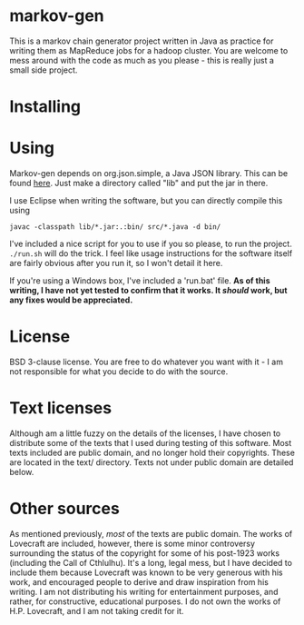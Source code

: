 markov-gen
=
This is a markov chain generator project written in Java as practice for writing them as MapReduce jobs for a hadoop cluster. You are welcome to mess around with the code as much as you please - this is really just a small side project.

Installing
=

Using
=
Markov-gen depends on org.json.simple, a Java JSON library. This can be found [here](https://code.google.com/p/json-simple/downloads/detail?name=json-simple-1.1.1.jar&can=2&q=). Just make a directory called "lib" and put the jar in there.

I use Eclipse when writing the software, but you can directly compile this using

`javac -classpath lib/*.jar:.:bin/ src/*.java -d bin/`

I've included a nice script for you to use if you so please, to run the project. `./run.sh` will do the trick. I feel like usage instructions for the software itself are fairly obvious after you run it, so I won't detail it here.

If you're using a Windows box, I've included a 'run.bat' file. **As of this writing, I have not yet tested to confirm that it works. It *should* work, but any fixes would be appreciated.**

License
=
BSD 3-clause license. You are free to do whatever you want with it - I am not responsible for what you decide to do with the source.

Text licenses
=
Although am a little fuzzy on the details of the licenses, I have chosen to distribute some of the texts that I used during testing of this software. Most texts included are public domain, and no longer hold their copyrights. These are located in the text/ directory. Texts not under public domain are detailed below.

Other sources
=
As mentioned previously, *most* of the texts are public domain. The works of Lovecraft are included, however, there is some minor controversy surrounding the status of the copyright for some of his post-1923 works (including the Call of Cthlulhu). It's a long, legal mess, but I have decided to include them because Lovecraft was known to be very generous with his work, and encouraged people to derive and draw inspiration from his writing. I am not distributing his writing for entertainment purposes, and rather, for constructive, educational purposes. I do not own the works of H.P. Lovecraft, and I am not taking credit for it.
